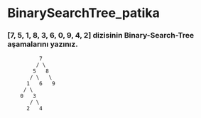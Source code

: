 # BinarySearchTree_patika

### [7, 5, 1, 8, 3, 6, 0, 9, 4, 2] dizisinin Binary-Search-Tree aşamalarını yazınız.
```
          7
         / \
        5   8
       / \   \  
      1   6   9
     / \   
    0   3 
       / \
      2   4      
```

